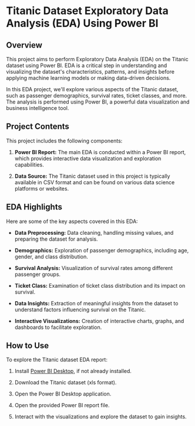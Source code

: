 # Titanic Dataset Exploratory Data Analysis (EDA) Using Power BI

## Overview

This project aims to perform Exploratory Data Analysis (EDA) on the Titanic dataset using Power BI. EDA is a critical step in understanding and visualizing the dataset's characteristics, patterns, and insights before applying machine learning models or making data-driven decisions.

In this EDA project, we'll explore various aspects of the Titanic dataset, such as passenger demographics, survival rates, ticket classes, and more. The analysis is performed using Power BI, a powerful data visualization and business intelligence tool.

## Project Contents

This project includes the following components:

1. **Power BI Report:** The main EDA is conducted within a Power BI report, which provides interactive data visualization and exploration capabilities.

2. **Data Source:** The Titanic dataset used in this project is typically available in CSV format and can be found on various data science platforms or websites.

## EDA Highlights

Here are some of the key aspects covered in this EDA:

- **Data Preprocessing:** Data cleaning, handling missing values, and preparing the dataset for analysis.

- **Demographics:** Exploration of passenger demographics, including age, gender, and class distribution.

- **Survival Analysis:** Visualization of survival rates among different passenger groups.

- **Ticket Class:** Examination of ticket class distribution and its impact on survival.

- **Data Insights:** Extraction of meaningful insights from the dataset to understand factors influencing survival on the Titanic.

- **Interactive Visualizations:** Creation of interactive charts, graphs, and dashboards to facilitate exploration.

## How to Use

To explore the Titanic dataset EDA report:

1. Install [Power BI Desktop](https://powerbi.microsoft.com/en-us/desktop/), if not already installed.

2. Download the Titanic dataset (xls format).

3. Open the Power BI Desktop application.

4. Open the provided Power BI report file.

5. Interact with the visualizations and explore the dataset to gain insights.

